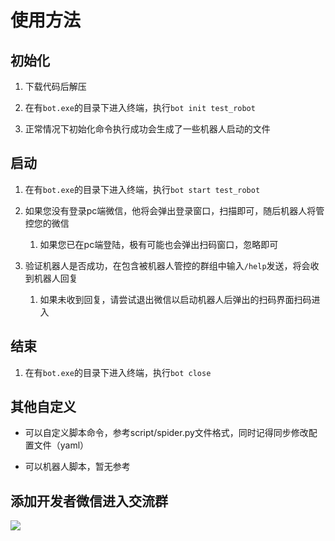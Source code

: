 # 使用方法

## 初始化

1. 下载代码后解压

2. 在有`bot.exe`的目录下进入终端，执行`bot init test_robot`

3. 正常情况下初始化命令执行成功会生成了一些机器人启动的文件

## 启动

1. 在有`bot.exe`的目录下进入终端，执行`bot start test_robot`

2. 如果您没有登录pc端微信，他将会弹出登录窗口，扫描即可，随后机器人将管控您的微信
   
   1. 如果您已在pc端登陆，极有可能也会弹出扫码窗口，忽略即可

3. 验证机器人是否成功，在包含被机器人管控的群组中输入`/help`发送，将会收到机器人回复
   
   1. 如果未收到回复，请尝试退出微信以启动机器人后弹出的扫码界面扫码进入

## 结束

1. 在有`bot.exe`的目录下进入终端，执行`bot close`

## 其他自定义

- 可以自定义脚本命令，参考script/spider.py文件格式，同时记得同步修改配置文件（yaml）

- 可以机器人脚本，暂无参考

## 添加开发者微信进入交流群

![](https://github.com/CJ-from-LosSantos/bot-console/blob/release/%E4%BA%A4%E6%B5%81%E7%BE%A4.jpg)
